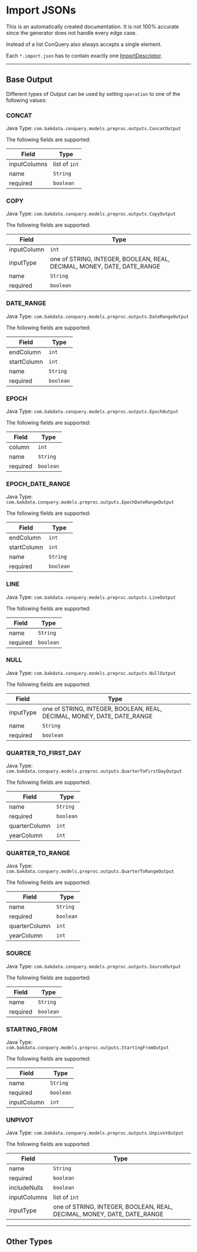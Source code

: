
# Import JSONs
This is an automatically created documentation. It is not 100% accurate since the generator does not handle every edge case.

Instead of a list ConQuery also always accepts a single element.

Each `*.import.json` has to contain exactly one [ImportDescriptor](#ImportDescriptor).


---

## Base Output


Different types of Output can be used by setting `operation` to one of the following values:


### CONCAT
Java Type: `com.bakdata.conquery.models.preproc.outputs.ConcatOutput`

The following fields are supported:

| Field | Type |
| --- | --- |
| inputColumns | list of `int` | 
| name | `String` | 
| required | `boolean` | 

### COPY
Java Type: `com.bakdata.conquery.models.preproc.outputs.CopyOutput`

The following fields are supported:

| Field | Type |
| --- | --- |
| inputColumn | `int` | 
| inputType | one of STRING, INTEGER, BOOLEAN, REAL, DECIMAL, MONEY, DATE, DATE_RANGE | 
| name | `String` | 
| required | `boolean` | 

### DATE_RANGE
Java Type: `com.bakdata.conquery.models.preproc.outputs.DateRangeOutput`

The following fields are supported:

| Field | Type |
| --- | --- |
| endColumn | `int` | 
| startColumn | `int` | 
| name | `String` | 
| required | `boolean` | 

### EPOCH
Java Type: `com.bakdata.conquery.models.preproc.outputs.EpochOutput`

The following fields are supported:

| Field | Type |
| --- | --- |
| column | `int` | 
| name | `String` | 
| required | `boolean` | 

### EPOCH_DATE_RANGE
Java Type: `com.bakdata.conquery.models.preproc.outputs.EpochDateRangeOutput`

The following fields are supported:

| Field | Type |
| --- | --- |
| endColumn | `int` | 
| startColumn | `int` | 
| name | `String` | 
| required | `boolean` | 

### LINE
Java Type: `com.bakdata.conquery.models.preproc.outputs.LineOutput`

The following fields are supported:

| Field | Type |
| --- | --- |
| name | `String` | 
| required | `boolean` | 

### NULL
Java Type: `com.bakdata.conquery.models.preproc.outputs.NullOutput`

The following fields are supported:

| Field | Type |
| --- | --- |
| inputType | one of STRING, INTEGER, BOOLEAN, REAL, DECIMAL, MONEY, DATE, DATE_RANGE | 
| name | `String` | 
| required | `boolean` | 

### QUARTER_TO_FIRST_DAY
Java Type: `com.bakdata.conquery.models.preproc.outputs.QuarterToFirstDayOutput`

The following fields are supported:

| Field | Type |
| --- | --- |
| name | `String` | 
| required | `boolean` | 
| quarterColumn | `int` | 
| yearColumn | `int` | 

### QUARTER_TO_RANGE
Java Type: `com.bakdata.conquery.models.preproc.outputs.QuarterToRangeOutput`

The following fields are supported:

| Field | Type |
| --- | --- |
| name | `String` | 
| required | `boolean` | 
| quarterColumn | `int` | 
| yearColumn | `int` | 

### SOURCE
Java Type: `com.bakdata.conquery.models.preproc.outputs.SourceOutput`

The following fields are supported:

| Field | Type |
| --- | --- |
| name | `String` | 
| required | `boolean` | 

### STARTING_FROM
Java Type: `com.bakdata.conquery.models.preproc.outputs.StartingFromOutput`

The following fields are supported:

| Field | Type |
| --- | --- |
| name | `String` | 
| required | `boolean` | 
| inputColumn | `int` | 

### UNPIVOT
Java Type: `com.bakdata.conquery.models.preproc.outputs.UnpivotOutput`

The following fields are supported:

| Field | Type |
| --- | --- |
| name | `String` | 
| required | `boolean` | 
| includeNulls | `boolean` | 
| inputColumns | list of `int` | 
| inputType | one of STRING, INTEGER, BOOLEAN, REAL, DECIMAL, MONEY, DATE, DATE_RANGE | 



---

## Other Types
